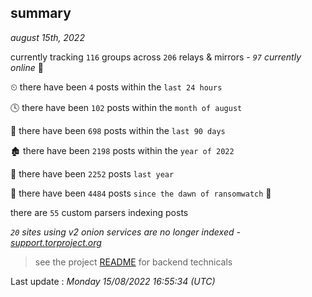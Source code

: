 
## summary
_august 15th, 2022_

currently tracking `116` groups across `206` relays & mirrors - _`97` currently online_ 📡

⏲ there have been `4` posts within the `last 24 hours`

🕓 there have been `102` posts within the `month of august`

📅 there have been `698` posts within the `last 90 days`

🏚 there have been `2198` posts within the `year of 2022`

🚀 there have been `2252` posts `last year`

🦕 there have been `4484` posts `since the dawn of ransomwatch` 🐣

there are `55` custom parsers indexing posts

_`20` sites using v2 onion services are no longer indexed - [support.torproject.org](https://support.torproject.org/onionservices/v2-deprecation/)_

> see the project [README](https://github.com/jmousqueton/ransomwatch#readme) for backend technicals



Last update : _Monday 15/08/2022 16:55:34 (UTC)_

